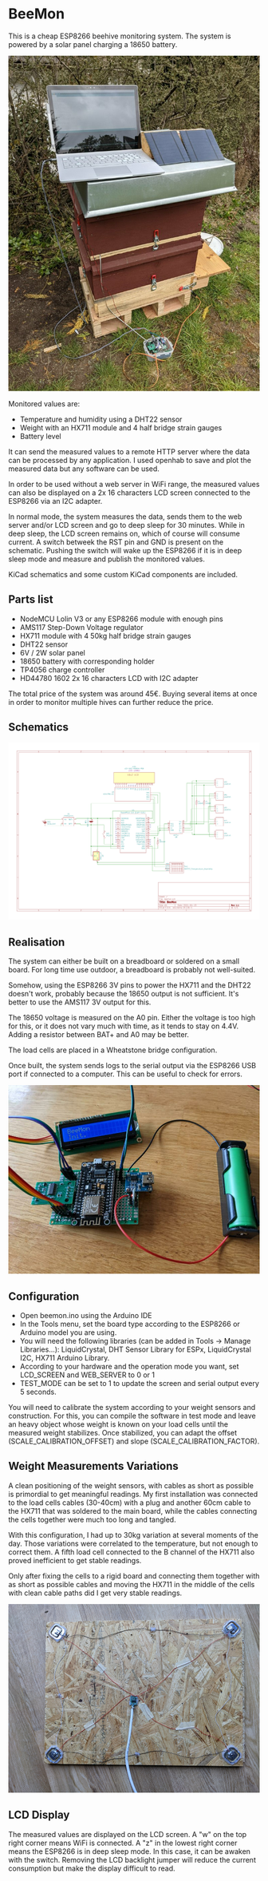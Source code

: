 # BeeMon

This is a cheap ESP8266 beehive monitoring system. The system is powered by a solar panel charging a 18650 battery.

![alt text](setup.png "Weight sensor calibration")

Monitored values are:
- Temperature and humidity using a DHT22 sensor
- Weight with an HX711 module and 4 half bridge strain gauges
- Battery level

It can send the measured values to a remote HTTP server where the data can be processed by any application. I used openhab to save and plot the measured data but any software can be used.

In order to be used without a web server in WiFi range, the measured values can also be displayed on a 2x 16 characters LCD screen connected to the ESP8266 via an I2C adapter. 

In normal mode, the system measures the data, sends them to the web server and/or LCD screen and go to deep sleep for 30 minutes. While in deep sleep, the LCD screen remains on, which of course will consume current. A switch betweek the RST pin and GND is present on the schematic. Pushing the switch will wake up the ESP8266 if it is in deep sleep mode and measure and publish the monitored values.

KiCad schematics and some custom KiCad components are included. 

## Parts list

- NodeMCU Lolin V3 or any ESP8266 module with enough pins
- AMS117 Step-Down Voltage regulator
- HX711 module with 4 50kg half bridge strain gauges
- DHT22 sensor
- 6V / 2W solar panel
- 18650 battery with corresponding holder
- TP4056 charge controller
- HD44780 1602 2x 16 characters LCD with I2C adapter

The total price of the system was around 45€. Buying several items at once in order to monitor multiple hives can  further reduce the price.

## Schematics

![alt text](schematic.png "System schematics")

## Realisation

The system can either be built on a breadboard or soldered on a small board. For long time use outdoor, a breadboard is probably not well-suited.

Somehow, using the ESP8266 3V pins to power the HX711 and the DHT22 doesn't work, probably because the 18650 output is not sufficient. It's better to use the AMS117 3V output for this.

The 18650 voltage is measured on the A0 pin. Either the voltage is too high for this, or it does not vary much with time, as it tends to stay on 4.4V. Adding a resistor between BAT+ and A0 may be better.

The load cells are placed in a Wheatstone bridge configuration.

Once built, the system sends logs to the serial output via the ESP8266 USB port if connected to a computer. This can be useful to check for errors.

![alt text](board.png "Finished board")

## Configuration

- Open beemon.ino using the Arduino IDE
- In the Tools menu, set the board type according to the ESP8266 or Arduino model you are using.
- You will need the following libraries (can be added in Tools -> Manage Libraries...): LiquidCrystal, DHT Sensor Library for ESPx, LiquidCrystal I2C, HX711 Arduino Library.
- According to your hardware and the operation mode you want, set LCD_SCREEN and WEB_SERVER to 0 or 1
- TEST_MODE can be set to 1 to update the screen and serial output every 5 seconds.

You will need to calibrate the system according to your weight sensors and construction. For this, you can compile the software in test mode and leave an heavy object whose weight is known on your load cells until the measured weight stabilizes. 
Once stabilized, you can adapt the offset (SCALE_CALIBRATION_OFFSET) and slope (SCALE_CALIBRATION_FACTOR). 

## Weight Measurements Variations

A clean positioning of the weight sensors, with cables as short as possible is primordial to get meaningful readings. My first installation was connected to the load cells cables (30-40cm) with a plug and another 60cm cable to the HX711 that was soldered to the main board, while the cables connecting the cells together were much too long and tangled.

With this configuration, I had up to 30kg variation at several moments of the day. Those variations were correlated to the temperature, but not enough to correct them. A fifth load cell connected to the B channel of the HX711 also proved inefficient to get stable readings.

Only after fixing the cells to a rigid board and connecting them together with as short as possible cables and moving the HX711 in the middle of the cells with clean cable paths did I get very stable readings.

![alt text](weight_sensors.png "Weight sensors board")

## LCD Display

The measured values are displayed on the LCD screen.
A "w" on the top right corner means WiFi is connected. A "z" in the lowest right corner means the ESP8266 is in deep sleep mode. In this case, it can be awaken with the switch. Removing the LCD backlight jumper will reduce the current consumption but make the display difficult to read.
